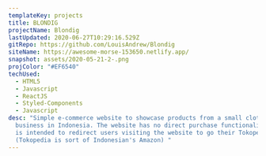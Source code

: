 ```yaml
---
templateKey: projects
title: BLONDIG
projectName: Blondig
lastUpdated: 2020-06-27T10:29:16.529Z
gitRepo: https://github.com/LouisAndrew/Blondig
siteName: https://awesome-morse-153650.netlify.app/
snapshot: assets/2020-05-21-2-.png
projColor: "#EF6540"
techUsed:
  - HTML5
  - Javascript
  - ReactJS
  - Styled-Components
  - Javascript
desc: "Simple e-commerce website to showcase products from a small clothing
  business in Indonesia. The website has no direct purchase functionality as it
  is intended to redirect users visiting the website to go their Tokopedia site
  (Tokopedia is sort of Indonesian's Amazon) "
---
```

